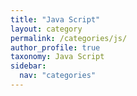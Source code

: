 ```yaml
---
title: "Java Script"
layout: category
permalink: /categories/js/
author_profile: true
taxonomy: Java Script
sidebar:
  nav: "categories"
---
```

